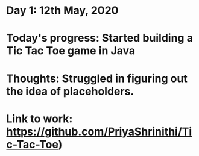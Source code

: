 # Day 1: 12th May, 2020

# Today's progress: Started building a Tic Tac Toe game in Java 
# Thoughts: Struggled in figuring out the idea of placeholders.
# Link to work: https://github.com/PriyaShrinithi/Tic-Tac-Toe)


 
